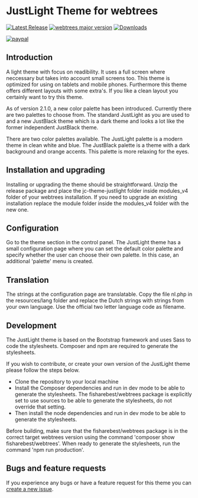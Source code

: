 JustLight Theme for webtrees
============================

[![Latest Release](https://img.shields.io/github/release/JustCarmen/webtrees-theme-justlight.svg)][1]
[![webtrees major version](https://img.shields.io/badge/webtrees-v2.x-green)][2]
[![Downloads](https://img.shields.io/github/downloads/JustCarmen/webtrees-theme-justlight/total.svg)]()

[![paypal](https://www.paypalobjects.com/en_US/i/btn/btn_donateCC_LG.gif)](https://www.paypal.com/cgi-bin/webscr?cmd=_donations&business=XPBC2W85M38AS&item_name=webtrees%20modules%20by%20JustCarmen&currency_code=EUR)

Introduction
-----------
A light theme with focus on readibility. It uses a full screen where neccessary but takes into account small screens too. This theme is optimized for using on tablets and mobile phones. Furthermore this theme offers different layouts with some extra's. If you like a clean layout you certainly want to try this theme.

As of version 2.1.0, a new color palette has been introduced. Currently there are two palettes to choose from. The standard JustLight as you are used to and a new JustBlack theme which is a dark theme and looks a lot like the former independent JustBlack theme.

There are two color palettes available. The JustLight palette is a modern theme in clean white and blue. The JustBlack palette is a theme with a dark background and orange accents. This palette is more relaxing for the eyes.

Installation and upgrading
--------------------------
Installing or upgrading the theme should be straightforward. Unzip the release package and place the jc-theme-justlight folder inside modules_v4 folder of your webtrees installation. If you need to upgrade an existing installation replace the module folder inside the modules_v4 folder with the new one.

Configuration
-------------
Go to the theme section in the control panel. The JustLight theme has a small configuration page where you can set the default color palette and specify whether the user can choose their own palette. In this case, an additional 'palette' menu is created.

Translation
-----------
The strings at the configuration page are translatable. Copy the file nl.php in the resources/lang folder and replace the Dutch strings with strings from your own language. Use the official two letter language code as filename.

Development
-------------------------
The JustLight theme is based on the Bootstrap framework and uses Sass to code the stylesheets. Composer and npm are required to generate the stylesheets.

If you wish to contribute, or create your own version of the JustLight theme please follow the steps below.

- Clone the repository to your local machine
- Install the Composer dependencies and run in dev mode to be able to generate the stylesheets. The fisharebest/webtrees package is explicitly set to use sources to be able to generate the stylesheets, do not override that setting.
- Then install the node dependencies and run in dev mode to be able to generate the stylesheets.

Before building, make sure that the fisharebest/webtrees package is in the correct target webtrees version using the command 'composer show fisharebest/webtrees'. When ready to generate the stylesheets, run the command 'npm run production'.

Bugs and feature requests
-------------------------
If you experience any bugs or have a feature request for this theme you can [create a new issue][3].

[1]: https://github.com/JustCarmen/webtrees-theme-justlight/releases/latest
[2]: https://webtrees.net/download
[3]: https://github.com/JustCarmen/webtrees-theme-justlight/issues?state=open
